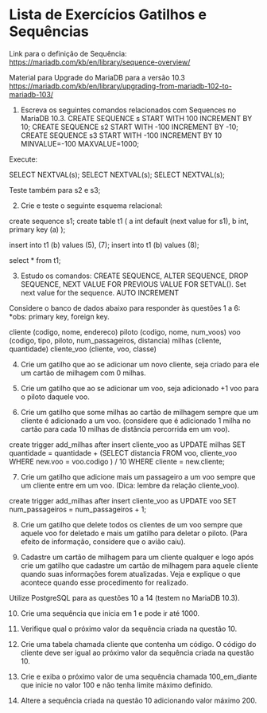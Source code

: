 # Lista de Exercícios Gatilhos e Sequências
 
Link para o definição de Sequência:
https://mariadb.com/kb/en/library/sequence-overview/ 

Material para Upgrade do MariaDB para a versão 10.3
https://mariadb.com/kb/en/library/upgrading-from-mariadb-102-to-mariadb-103/
 
01. Escreva os seguintes comandos relacionados com Sequences no MariaDB 10.3.
CREATE SEQUENCE s START WITH 100 INCREMENT BY 10;
CREATE SEQUENCE s2 START WITH -100 INCREMENT BY -10;
CREATE SEQUENCE s3 START WITH -100 INCREMENT BY 10 MINVALUE=-100 MAXVALUE=1000;
 
Execute:
 
SELECT NEXTVAL(s);
SELECT NEXTVAL(s);
SELECT NEXTVAL(s);
 
Teste também para s2 e s3;
 
02. Crie e teste o seguinte esquema relacional:
 
create sequence s1;
create table t1 (
a int default (next value for s1), 
b int,
primary key (a)
);
 
insert into t1 (b) values (5), (7);
insert into t1 (b) values (8);
 
select * from t1;
 
03. Estudo os comandos:
	CREATE SEQUENCE, ALTER SEQUENCE, DROP SEQUENCE, 
NEXT VALUE FOR
	PREVIOUS VALUE FOR
	SETVAL(). Set next value for the sequence.
	AUTO INCREMENT
 
 
 
 
Considere o banco de dados abaixo para responder às questões 1 a 6:
*obs: primary key, foreign key.
 
cliente (codigo, nome, endereco)
piloto (codigo, nome, num_voos)
voo (codigo, tipo, piloto, num_passageiros, distancia)
milhas (cliente, quantidade)
cliente_voo (cliente, voo, classe)
 
04. Crie um gatilho que ao se adicionar um novo cliente, seja criado para ele um cartão de milhagem com 0 milhas.
 
05. Crie um gatilho que ao se adicionar um voo, seja adicionado +1 voo para o piloto daquele voo.
 
06. Crie um gatilho que some milhas ao cartão de milhagem sempre que um cliente é adicionado a um voo. (considere que é adicionado 1 milha no cartão para cada 10 milhas de distância percorrida em um voo).
 
create trigger add_milhas after
insert cliente_voo
as
UPDATE milhas SET quantidade = quantidade + 
(SELECT distancia FROM voo, cliente_voo 
WHERE new.voo = voo.codigo
) / 10
WHERE  cliente = new.cliente;
 
07. Crie um gatilho que adicione mais um passageiro a um voo sempre que um cliente entre em um voo. (Dica: lembre da relação cliente_voo).
 
create trigger add_milhas after
insert cliente_voo
as
UPDATE voo SET num_passageiros = num_passageiros + 1;
 
08. Crie um gatilho que delete todos os clientes de um voo sempre que aquele voo for deletado e mais um gatilho para deletar o piloto. (Para efeito de informação, considere que o avião caiu).
 
09. Cadastre um cartão de milhagem para um cliente qualquer e logo após crie um gatilho que cadastre um cartão de milhagem para aquele cliente quando suas informações forem atualizadas. Veja e explique o que acontece quando esse procedimento for realizado.
 
Utilize PostgreSQL para as questões 10 a 14 (testem no MariaDB 10.3). 
 
10. Crie uma sequência que inicia em 1 e pode ir até 1000.
 
11. Verifique qual o próximo valor da sequência criada na questão 10.
 
12. Crie uma tabela chamada cliente que contenha um código. O código do cliente deve ser igual ao próximo valor da sequência criada na questão 10.
 
13. Crie e exiba o próximo valor de uma sequência chamada 100_em_diante que inicie no valor 100 e não tenha limite máximo definido.
 
14. Altere a sequência criada na questão 10 adicionando valor máximo 200.
